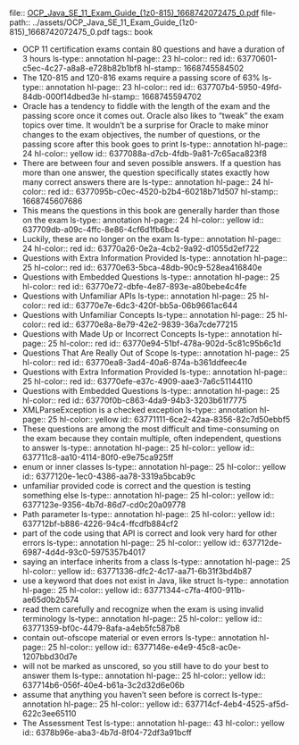 file:: [OCP_Java_SE_11_Exam_Guide_(1z0-815)_1668742072475_0.pdf](../assets/OCP_Java_SE_11_Exam_Guide_(1z0-815)_1668742072475_0.pdf)
file-path:: ../assets/OCP_Java_SE_11_Exam_Guide_(1z0-815)_1668742072475_0.pdf
tags:: book

- OCP 11 certification exams contain 80 questions and have a duration of 3 hours
  ls-type:: annotation
  hl-page:: 23
  hl-color:: red
  id:: 63770601-c5ec-4c27-a8a8-e728b82b1bf8
  hl-stamp:: 1668745584502
- The 1Z0-815 and 1Z0-816 exams require a passing score of 63%
  ls-type:: annotation
  hl-page:: 23
  hl-color:: red
  id:: 637707b4-5950-49fd-84db-000f14dbed3e
  hl-stamp:: 1668745594702
- Oracle has a tendency to fiddle with the length of the exam and the passing score once it comes out. Oracle also likes to “tweak” the exam topics over time. It wouldn’t be a surprise for Oracle to make minor changes to the exam objectives, the number of questions, or the passing score after this book goes to print
  ls-type:: annotation
  hl-page:: 24
  hl-color:: yellow
  id:: 6377088a-d7cb-4fdb-9a81-7c65aca823f8
- There are between four and seven possible answers. If a question has more than one answer, the question specifically states exactly how many correct answers there are
  ls-type:: annotation
  hl-page:: 24
  hl-color:: red
  id:: 6377095b-c0ec-4520-b2b4-60218b71d507
  hl-stamp:: 1668745607686
- This means the questions in this book are generally harder than those on the exam
  ls-type:: annotation
  hl-page:: 24
  hl-color:: yellow
  id:: 637709db-a09c-4ffc-8e86-4cf6d1fb6bc4
- Luckily, these are no longer on the exam
  ls-type:: annotation
  hl-page:: 24
  hl-color:: red
  id:: 63770a26-0e2a-4cb2-9a92-d1055d2ef722
- Questions with Extra Information Provided
  ls-type:: annotation
  hl-page:: 25
  hl-color:: red
  id:: 63770e63-5bca-48db-90c9-528ea416840e
- Questions with Embedded Questions 
  ls-type:: annotation
  hl-page:: 25
  hl-color:: red
  id:: 63770e72-dbfe-4e87-893e-a80bebe4c4fe
- Questions with Unfamiliar APIs
  ls-type:: annotation
  hl-page:: 25
  hl-color:: red
  id:: 63770e7e-6dc3-420f-bb5a-06b9661ac644
- Questions with Unfamiliar Concepts 
  ls-type:: annotation
  hl-page:: 25
  hl-color:: red
  id:: 63770e8a-8e79-42e2-9839-36a7cde77215
- Questions with Made Up or Incorrect Concepts 
  ls-type:: annotation
  hl-page:: 25
  hl-color:: red
  id:: 63770e94-51bf-478a-902d-5c81c95b6c1d
- Questions That Are Really Out of Scope
  ls-type:: annotation
  hl-page:: 25
  hl-color:: red
  id:: 63770ea8-3ad4-40a6-874a-b361ddfeec4e
- Questions with Extra Information Provided
  ls-type:: annotation
  hl-page:: 25
  hl-color:: red
  id:: 63770efe-e37c-4909-aae3-7a6c51144110
- Questions with Embedded Questions 
  ls-type:: annotation
  hl-page:: 25
  hl-color:: red
  id:: 63770f0b-c863-4da9-94b3-3203b61f7775
- XMLParseException is a checked exception
  ls-type:: annotation
  hl-page:: 25
  hl-color:: yellow
  id:: 63771111-6ce2-42aa-8356-82c7d50ebbf5
- These questions are among the most difficult and time-consuming on the exam because they contain multiple, often independent, questions to answer
  ls-type:: annotation
  hl-page:: 25
  hl-color:: yellow
  id:: 637711c8-aa10-4114-80f0-e9e75ca925ff
- enum or inner classes
  ls-type:: annotation
  hl-page:: 25
  hl-color:: yellow
  id:: 6377120e-1ec0-4386-aa78-3319a5bcab9c
- unfamiliar provided code is correct and the question is testing something else
  ls-type:: annotation
  hl-page:: 25
  hl-color:: yellow
  id:: 6377123e-9356-4b7d-86d7-cd0c20a09778
- Path parameter
  ls-type:: annotation
  hl-page:: 25
  hl-color:: yellow
  id:: 637712bf-b886-4226-94c4-ffcdfb884cf2
- part of the code using that API is correct and look very hard for other errors
  ls-type:: annotation
  hl-page:: 25
  hl-color:: yellow
  id:: 637712de-6987-4d4d-93c0-5975357b4017
- saying an interface inherits from a class
  ls-type:: annotation
  hl-page:: 25
  hl-color:: yellow
  id:: 63771336-dfc2-4c17-aa71-6b31f3bd4b87
- use a keyword that does not exist in Java, like struct
  ls-type:: annotation
  hl-page:: 25
  hl-color:: yellow
  id:: 63771344-c7fa-4f00-911b-ae65d0b2b574
- read them carefully and recognize when the exam is using invalid terminology
  ls-type:: annotation
  hl-page:: 25
  hl-color:: yellow
  id:: 63771359-bf0c-4479-8afa-a4eb5fc587b8
- contain out-ofscope material or even errors
  ls-type:: annotation
  hl-page:: 25
  hl-color:: yellow
  id:: 6377146e-e4e9-45c8-ac0e-1207bbd30d7e
- will not be marked as unscored, so you still have to do your best to answer them
  ls-type:: annotation
  hl-page:: 25
  hl-color:: yellow
  id:: 637714b6-056f-40e4-b61a-3c2d32d6e06b
- assume that anything you haven’t seen before is correct
  ls-type:: annotation
  hl-page:: 25
  hl-color:: yellow
  id:: 637714cf-4eb4-4525-af5d-622c3ee65110
- The Assessment Test
  ls-type:: annotation
  hl-page:: 43
  hl-color:: yellow
  id:: 6378b96e-aba3-4b7d-8f04-72df3a91bcff
